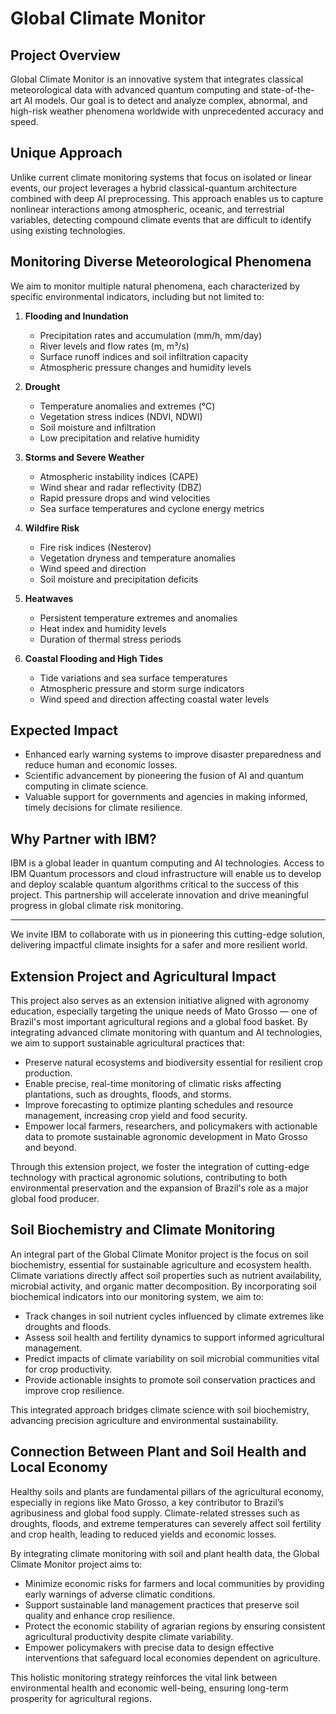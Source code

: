 # Global Climate Monitor

## Project Overview  
Global Climate Monitor is an innovative system that integrates classical meteorological data with advanced quantum computing and state-of-the-art AI models. Our goal is to detect and analyze complex, abnormal, and high-risk weather phenomena worldwide with unprecedented accuracy and speed.

## Unique Approach  
Unlike current climate monitoring systems that focus on isolated or linear events, our project leverages a hybrid classical-quantum architecture combined with deep AI preprocessing. This approach enables us to capture nonlinear interactions among atmospheric, oceanic, and terrestrial variables, detecting compound climate events that are difficult to identify using existing technologies.

## Monitoring Diverse Meteorological Phenomena  
We aim to monitor multiple natural phenomena, each characterized by specific environmental indicators, including but not limited to:

1. **Flooding and Inundation**  
   - Precipitation rates and accumulation (mm/h, mm/day)  
   - River levels and flow rates (m, m³/s)  
   - Surface runoff indices and soil infiltration capacity  
   - Atmospheric pressure changes and humidity levels

2. **Drought**  
   - Temperature anomalies and extremes (°C)  
   - Vegetation stress indices (NDVI, NDWI)  
   - Soil moisture and infiltration  
   - Low precipitation and relative humidity

3. **Storms and Severe Weather**  
   - Atmospheric instability indices (CAPE)  
   - Wind shear and radar reflectivity (DBZ)  
   - Rapid pressure drops and wind velocities  
   - Sea surface temperatures and cyclone energy metrics

4. **Wildfire Risk**  
   - Fire risk indices (Nesterov)  
   - Vegetation dryness and temperature anomalies  
   - Wind speed and direction  
   - Soil moisture and precipitation deficits

5. **Heatwaves**  
   - Persistent temperature extremes and anomalies  
   - Heat index and humidity levels  
   - Duration of thermal stress periods

6. **Coastal Flooding and High Tides**  
   - Tide variations and sea surface temperatures  
   - Atmospheric pressure and storm surge indicators  
   - Wind speed and direction affecting coastal water levels

## Expected Impact  
- Enhanced early warning systems to improve disaster preparedness and reduce human and economic losses.  
- Scientific advancement by pioneering the fusion of AI and quantum computing in climate science.  
- Valuable support for governments and agencies in making informed, timely decisions for climate resilience.

## Why Partner with IBM?  
IBM is a global leader in quantum computing and AI technologies. Access to IBM Quantum processors and cloud infrastructure will enable us to develop and deploy scalable quantum algorithms critical to the success of this project. This partnership will accelerate innovation and drive meaningful progress in global climate risk monitoring.

---

We invite IBM to collaborate with us in pioneering this cutting-edge solution, delivering impactful climate insights for a safer and more resilient world.

## Extension Project and Agricultural Impact

This project also serves as an extension initiative aligned with agronomy education, especially targeting the unique needs of Mato Grosso — one of Brazil's most important agricultural regions and a global food basket. By integrating advanced climate monitoring with quantum and AI technologies, we aim to support sustainable agricultural practices that:

- Preserve natural ecosystems and biodiversity essential for resilient crop production.
- Enable precise, real-time monitoring of climatic risks affecting plantations, such as droughts, floods, and storms.
- Improve forecasting to optimize planting schedules and resource management, increasing crop yield and food security.
- Empower local farmers, researchers, and policymakers with actionable data to promote sustainable agronomic development in Mato Grosso and beyond.

Through this extension project, we foster the integration of cutting-edge technology with practical agronomic solutions, contributing to both environmental preservation and the expansion of Brazil's role as a major global food producer.

## Soil Biochemistry and Climate Monitoring

An integral part of the Global Climate Monitor project is the focus on soil biochemistry, essential for sustainable agriculture and ecosystem health. Climate variations directly affect soil properties such as nutrient availability, microbial activity, and organic matter decomposition. By incorporating soil biochemical indicators into our monitoring system, we aim to:

- Track changes in soil nutrient cycles influenced by climate extremes like droughts and floods.
- Assess soil health and fertility dynamics to support informed agricultural management.
- Predict impacts of climate variability on soil microbial communities vital for crop productivity.
- Provide actionable insights to promote soil conservation practices and improve crop resilience.

This integrated approach bridges climate science with soil biochemistry, advancing precision agriculture and environmental sustainability.

## Connection Between Plant and Soil Health and Local Economy

Healthy soils and plants are fundamental pillars of the agricultural economy, especially in regions like Mato Grosso, a key contributor to Brazil’s agribusiness and global food supply. Climate-related stresses such as droughts, floods, and extreme temperatures can severely affect soil fertility and crop health, leading to reduced yields and economic losses.

By integrating climate monitoring with soil and plant health data, the Global Climate Monitor project aims to:

- Minimize economic risks for farmers and local communities by providing early warnings of adverse climatic conditions.
- Support sustainable land management practices that preserve soil quality and enhance crop resilience.
- Protect the economic stability of agrarian regions by ensuring consistent agricultural productivity despite climate variability.
- Empower policymakers with precise data to design effective interventions that safeguard local economies dependent on agriculture.

This holistic monitoring strategy reinforces the vital link between environmental health and economic well-being, ensuring long-term prosperity for agricultural regions.

